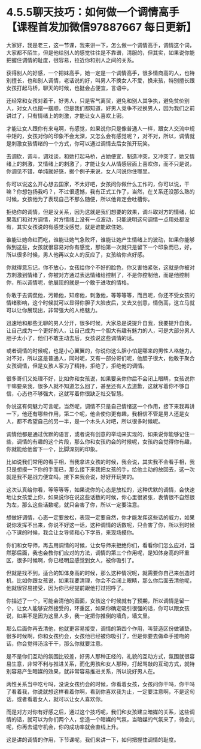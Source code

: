 # 4.5.5聊天技巧：如何做一个调情高手【课程首发加微信97887667 每日更新】

大家好，我是老三，这一节课，我来讲一下，怎么做一个调情高手，调情这个词，大家都不陌生，但是他给别人的感觉往往是不靠谱，清服的，但其实，如果说你能把握住调情的耻度，很容易，拉近你和别人之间的关系。

获得别人的好感，一个把妹高手，她一定是一个调情高手，很多情商高的人，也特别擅长，也和别人调情，老话说的好，叫男人不换女人不爱，换来孩，特别擅长跟女孩打起马桥，聊天的时候，也挺会占便宜，言语中。

还经常和女孩对着干，好男人，只是客气离贸，避免和别人其争执，避免贫价别人，对女人也摆一摆顺，但是我们都知道，好男人竞争不过换男人，因为我们之前讲过了，只有情绪上的刺激，才能让女人喜欢上密。

才能让女人跟你有来电啊，有感觉，如果说你只是像普通人一样，跟女人交流中规中矩的，女孩对你的印象不会太深，又怎么会有感觉呢？，对不对，所以，调情就是刺激女孩情绪的一个方式，你可以通过调情去后女孩开玩笑。

去调砍，调斗，调戏谈，和她打起马桥，占她便宜，制造冲突，又冲突了，她又情绪上的刺激，又情绪上的刺激了，才能让女人从情感层面上喜欢你，而不只是说，你调见不错，单纯就好感，据个例子来说，女人问说你住哪里。

你可以说这么开心想去国家，不太好吧，女孩问你做什么工作的，你可以说，干嘛？你想包扬我吗？，不过很遗憾，我有正式工作了，当然，在关系还没那么熟的时候，女孩他为了表现自己不那么随便，所以他肯定会吐槽你。

拒绝你的调情，但是没关系，因为这就是我们想要的效果，调斗取对方的情绪，如果我们和对方调情，对方情绪上没有一点波动，只能说明这句调情一点用处都没有，其实女孩说的有感觉没感觉，就是谁能欧住她。

谁能让她命红而吃，谁能让她气急败坏，谁能让她产生情绪上的波动，如果你能够做到这些，女孩就很容易对你有感觉，那怕第一次就只是留下一个印象而已，好，所以很多时候，男人他再以女人的反应了，女孩给你点好感。

你就得意忘记，你不放心，女孩给你个不好的脸色，你又害怕紧张，这就是你被对方刺激到情绪了，你被对方通过表达情绪给控制了，不是你控制他，而是他控制你，所以调情呢，他展现的就是一个敢于进攻的情格。

你敢于去调侃他，污赖他，知疼他，刺激他，等等等等，而且呢，你还不受女孩的情绪影响，这个时候就可以显得你胆子大脸皮后，又去又创意，情伤高，这立马就可以让你展现出，非常强大的人格魅力。

迅速地和那些无聊的男人分开，很多时候，大家总是说提升自我，我要提升自我，让自己成为一个更好的人，让自己成为一个胆大有趣有魅力的人，可是大部分男人胆子太小了，他们不敢主动去后，女孩说这些调情的话。

或者调情的时候呢，也是小心翼翼的，你说你这么胆小怕是哪来的男性人格魅力，对不对，所以这是普通人，同时呢，又有一部分哥们呢，他胆子很大，他敢于聚合女孩调情，但是女孩人家为了精持，拒绝了，拒绝他的调情。

很多哥们又处理不好，比如你和女孩说，如果要亲你你后不会闭上眼睛，女孩说你干嘛要亲我，很多人就不知道怎么回了，甚至还有人去道歉，这就写着你不够自信，心态也不够强大，这就写着你很缺乏社交智慧。

你说这有何魅力可言呢，当然呢，调情不只是自己情绪这一个作用，接下来我再讲一下，他还有哪些作用，第二个呢，他会使你更有趣，我相信不管是男人还是女人，都不希望自己的另一半，是一个木头人对吧，所以很多时候呢。

调情他都是通过优默的语言，或者说有创意的举动来实现的，如果说你能够记住一些，调情的有趣的这个片段，那么你和女孩约会的时候呢，女孩约会觉得你有趣，你就能给他留下一个，比脚深刻的印象。

比如说我们常用的看手相，当我拿进女孩的时候，我会说，其实我不会看手相，我只是想摸一下你的手而已，那么接下来我把女孩的手，给他主动的放回去，这一次就是我不是战力便宜吗，接下来我会说，好好开玩笑的。

这次认真给你看，等等等等，如果说你的心态是放松的，这种优默的调情，会快速地让女孩爱上你，如果说你在说这些话数的时候，你心里很紧张，表情很不自然很为左，那么这些话数呢，就只会害了你，所以一定要注意。

想做好调情，心态一定要放松，表现一定要自然，你才能发挥这些话的威力，如果说你发挥不出来，你说不好这一话，这种调情的话数呢，只会害了你，所以到时候心下课的时候，我会让女导师和心下学员，来现场摸你。

你们和女导师，再去用调情的时候，让女导师来拒绝你们，看看你们怎么应对，当然那后面，我也会教你们应对的方法，调情的第三个作用呢，是知体身高的环重区，很多时候啊，你已经明显感觉到女人，被你吸引了。

但就是找不到，适合的知体身高的时候，那么这种情况呢，就需要你自己来创造时机，比如你跟女孩说，如果我要清理，你会不会闭上眼睛，那么你后面去清他呢，他就很容易接受，因为你已经提前跟他打过招呼了。

你描述了一个，可能会清他的画面，女孩这个时候就有了预期，所以调情是留一个，让女人能够安然接受的，环重区，如果你确定吸引很强的话，你可以跟女孩说，如果不是因为这里人多，我一定把你推倒的墙角，墙文里。

那么后面你再去清他，他就更容易接受，调情的第四个作用，叫营造区份做铺垫，很多时候啊，你和女孩约会，女孩他已经被你吸引了，但是你要去做牵手接吻的话，你会觉得汤涂干干，那么你就要注意。

是不是你们互动的氛围比较差，好男人那种正经的，礼貌的互动方式，氛围就很容易生意，非常不利与推进关系，而化男孩和女人那种，打起骂敲的互动方式，就特别容易产生暗媒的效果，就非常容易推进关系，所以说好男人在。

两性关系当中吃亏吗，没说女孩约会的时候，你看着女孩，女孩问你干吗，你干吗了看着我，你说就想这样看着你啊，看到你喜欢我为止，一定要注意啊，不是这句话，或者看着女人，就可以让女人喜欢你。

而是对方对你有好感之后，通过这个技巧呢，我们和女孩建立暗媒的关系，这些调情的话，就可以为你们两个人，您造一个暗媒的气氛，当暗媒的气氛来了，待会儿呢，你再去谴守机会，你的成功率就会直线上升。

这是讲的调情的作用，下节课呢，我们来讲一下，如何把握住调情的耻度。